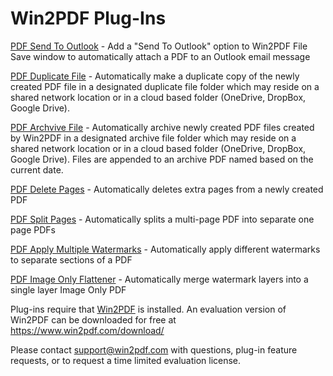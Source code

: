 # Win2PDF Plug-Ins

[PDF Send To Outlook](/plug-in/PDFSendToOutlook) - Add a "Send To Outlook" option to Win2PDF File Save window to automatically attach a PDF to an Outlook email message

[PDF Duplicate File](/plug-in/PDFDuplicateFile) - Automatically make a duplicate copy of the newly created PDF file in a designated duplicate file folder which may reside on a shared network location or in a cloud based folder (OneDrive, DropBox, Google Drive).

[PDF Archvive File](/plug-in/PDFArchiveFile) -  Automatically archive newly created PDF files created by Win2PDF in a designated archive file folder which may reside on a shared network location or in a cloud based folder (OneDrive, DropBox, Google Drive). Files are appended to an archive PDF named based on the current date.

[PDF Delete Pages](/plug-in/PDFDeletePages) - Automatically deletes extra pages from a newly created PDF

[PDF Split Pages](/plug-in/PDFSplitPages) - Automatically splits a multi-page PDF into separate one page PDFs

[PDF Apply Multiple Watermarks](/plug-in/PDFMultipleWatermarks) - Automatically apply different watermarks to separate sections of a PDF

[PDF Image Only Flattener](/plug-in/PDFImageOnlyFlatten) - Automatically merge watermark layers into a single layer Image Only PDF

Plug-ins require that [Win2PDF](https://www.win2pdf.com) is installed.  An evaluation version of Win2PDF can be downloaded for free at https://www.win2pdf.com/download/ 

Please contact support@win2pdf.com with questions, plug-in feature requests, or to request a time limited evaluation license.
